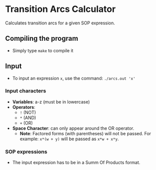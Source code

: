 # Transition Arcs Calculator
Calculates transition arcs for a given SOP expression.

## Compiling the program
- Simply type `make` to compile it

## Input
- To input an expression `x`, use the command:
`./arcs.out 'x'`

### Input characters
- **Variables**: a-z (must be in lowercase)
- **Operators**:
    - `!` (NOT)
    - `*` (AND)
    - `+` (OR)
- **Space Character**: can only appear around the OR operator.
    - **Note**: Factored forms (with parentheses) will not be passed. For example: `x*(w + y)` will be passed as `x*w + x*y`.

### SOP expressions
- The input expression has to be in a Summ Of Products format.

